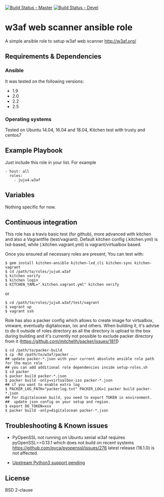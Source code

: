 [![Build Status - Master](https://travis-ci.org/juju4/ansible-w3af.svg?branch=master)](https://travis-ci.org/juju4/ansible-w3af)
[![Build Status - Devel](https://travis-ci.org/juju4/ansible-w3af.svg?branch=devel)](https://travis-ci.org/juju4/ansible-w3af/branches)
# w3af web scanner ansible role

A simple ansible role to setup w3af web scanner
http://w3af.org/

## Requirements & Dependencies

### Ansible
It was tested on the following versions:
 * 1.9
 * 2.0
 * 2.2
 * 2.5

### Operating systems

Tested on Ubuntu 14.04, 16.04 and 18.04, Kitchen test with trusty and centos7

## Example Playbook

Just include this role in your list.
For example

```
- host: all
  roles:
    - juju4.w3af
```

## Variables

Nothing specific for now.

## Continuous integration

This role has a travis basic test (for github), more advanced with kitchen and also a Vagrantfile (test/vagrant).
Default kitchen config (.kitchen.yml) is lxd-based, while (.kitchen.vagrant.yml) is vagrant/virtualbox based.

Once you ensured all necessary roles are present, You can test with:
```
$ gem install kitchen-ansible kitchen-lxd_cli kitchen-sync kitchen-vagrant
$ cd /path/to/roles/juju4.w3af
$ kitchen verify
$ kitchen login
$ KITCHEN_YAML=".kitchen.vagrant.yml" kitchen verify
```
or
```
$ cd /path/to/roles/juju4.w3af/test/vagrant
$ vagrant up
$ vagrant ssh
```

Role has also a packer config which allows to create image for virtualbox, vmware, eventually digitalocean, lxc and others.
When building it, it's advise to do it outside of roles directory as all the directory is upload to the box during building 
and it's currently not possible to exclude packer directory from it (https://github.com/mitchellh/packer/issues/1811)
```
$ cd /path/to/packer-build
$ cp -Rd /path/to/w3af/packer .
## update packer-*.json with your current absolute ansible role path for the main role
## you can add additional role dependencies inside setup-roles.sh
$ cd packer
$ packer build packer-*.json
$ packer build -only=virtualbox-iso packer-*.json
## if you want to enable extra log
$ PACKER_LOG_PATH="packerlog.txt" PACKER_LOG=1 packer build packer-*.json
## for digitalocean build, you need to export TOKEN in environment.
##  update json config on your setup and region.
$ export DO_TOKEN=xxx
$ packer build -only=digitalocean packer-*.json
```

## Troubleshooting & Known issues

* PyOpenSSL not running on Ubuntu xenial
w3af requires pyOpenSSL==0.13.1 which does not build on recent systems
https://github.com/pyca/pyopenssl/issues/276
latest release (16.1.0) is not affected.

* [Upstream Python3 support pending](https://github.com/andresriancho/w3af/issues/17866)

## License

BSD 2-clause


